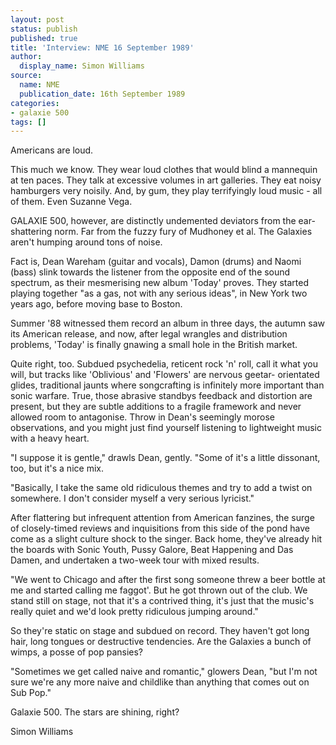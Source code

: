 ```yaml
---
layout: post
status: publish
published: true
title: 'Interview: NME 16 September 1989'
author:
  display_name: Simon Williams
source:
  name: NME
  publication_date: 16th September 1989
categories:
- galaxie 500
tags: []
---
```

Americans are loud.

This much we know. They wear loud clothes that would blind a mannequin at ten
paces. They talk at excessive volumes in art galleries. They eat noisy
hamburgers very noisily. And, by gum, they play terrifyingly loud music - all
of them. Even Suzanne Vega.

GALAXIE 500, however, are distinctly undemented deviators from the ear-
shattering norm. Far from the fuzzy fury of Mudhoney et al. The Galaxies
aren't humping around tons of noise.

Fact is, Dean Wareham (guitar and vocals), Damon (drums) and Naomi (bass)
slink towards the listener from the opposite end of the sound spectrum, as
their mesmerising new album 'Today' proves. They started playing together "as
a gas, not with any serious ideas", in New York two years ago, before moving
base to Boston.

Summer '88 witnessed them record an album in three days, the autumn saw its
American release, and now, after legal wrangles and distribution problems,
'Today' is finally gnawing a small hole in the British market.

Quite right, too. Subdued psychedelia, reticent rock 'n' roll, call it what
you will, but tracks like 'Oblivious' and 'Flowers' are nervous geetar-
orientated glides, traditional jaunts where songcrafting is infinitely more
important than sonic warfare. True, those abrasive standbys feedback and
distortion are present, but they are subtle additions to a fragile framework
and never allowed room to antagonise. Throw in Dean's seemingly morose
observations, and you might just find yourself listening to lightweight music
with a heavy heart.

"I suppose it is gentle," drawls Dean, gently. "Some of it's a little
dissonant, too, but it's a nice mix.

"Basically, I take the same old ridiculous themes and try to add a twist on
somewhere. I don't consider myself a very serious lyricist."

After flattering but infrequent attention from American fanzines, the surge of
closely-timed reviews and inquisitions from this side of the pond have come as
a slight culture shock to the singer. Back home, they've already hit the
boards with Sonic Youth, Pussy Galore, Beat Happening and Das Damen, and
undertaken a two-week tour with mixed results.

"We went to Chicago and after the first song someone threw a beer bottle at me
and started calling me faggot'. But he got thrown out of the club. We stand
still on stage, not that it's a contrived thing, it's just that the music's
really quiet and we'd look pretty ridiculous jumping around."

So they're static on stage and subdued on record. They haven't got long hair,
long tongues or destructive tendencies. Are the Galaxies a bunch of wimps, a
posse of pop pansies?

"Sometimes we get called naive and romantic," glowers Dean, "but I'm not sure
we're any more naive and childlike than anything that comes out on Sub Pop."

Galaxie 500. The stars are shining, right?

Simon Williams

